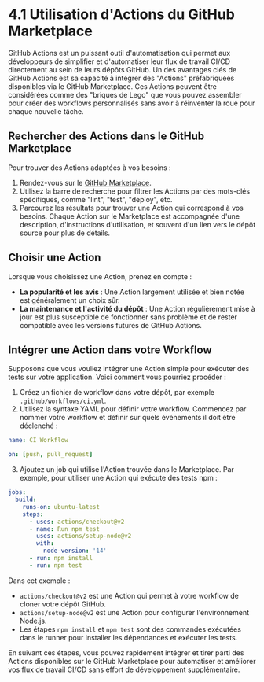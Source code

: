 # 4.1 Utilisation d'Actions du GitHub Marketplace

GitHub Actions est un puissant outil d'automatisation qui permet aux développeurs de simplifier et d'automatiser leur flux de travail CI/CD directement au sein de leurs dépôts GitHub. Un des avantages clés de GitHub Actions est sa capacité à intégrer des "Actions" préfabriquées disponibles via le GitHub Marketplace. Ces Actions peuvent être considérées comme des "briques de Lego" que vous pouvez assembler pour créer des workflows personnalisés sans avoir à réinventer la roue pour chaque nouvelle tâche.

## Rechercher des Actions dans le GitHub Marketplace

Pour trouver des Actions adaptées à vos besoins :
1. Rendez-vous sur le [GitHub Marketplace](https://github.com/marketplace?type=actions).
2. Utilisez la barre de recherche pour filtrer les Actions par des mots-clés spécifiques, comme "lint", "test", "deploy", etc.
3. Parcourez les résultats pour trouver une Action qui correspond à vos besoins. Chaque Action sur le Marketplace est accompagnée d'une description, d'instructions d'utilisation, et souvent d'un lien vers le dépôt source pour plus de détails.

## Choisir une Action

Lorsque vous choisissez une Action, prenez en compte :
- **La popularité et les avis** : Une Action largement utilisée et bien notée est généralement un choix sûr.
- **La maintenance et l'activité du dépôt** : Une Action régulièrement mise à jour est plus susceptible de fonctionner sans problème et de rester compatible avec les versions futures de GitHub Actions.

## Intégrer une Action dans votre Workflow

Supposons que vous vouliez intégrer une Action simple pour exécuter des tests sur votre application. Voici comment vous pourriez procéder :

1. Créez un fichier de workflow dans votre dépôt, par exemple `.github/workflows/ci.yml`.
2. Utilisez la syntaxe YAML pour définir votre workflow. Commencez par nommer votre workflow et définir sur quels événements il doit être déclenché :

```yaml
name: CI Workflow

on: [push, pull_request]
```

3. Ajoutez un job qui utilise l'Action trouvée dans le Marketplace. Par exemple, pour utiliser une Action qui exécute des tests npm :

```yaml
jobs:
  build:
    runs-on: ubuntu-latest
    steps:
      - uses: actions/checkout@v2
      - name: Run npm test
        uses: actions/setup-node@v2
        with:
          node-version: '14'
      - run: npm install
      - run: npm test
```

Dans cet exemple :
- `actions/checkout@v2` est une Action qui permet à votre workflow de cloner votre dépôt GitHub.
- `actions/setup-node@v2` est une Action pour configurer l'environnement Node.js.
- Les étapes `npm install` et `npm test` sont des commandes exécutées dans le runner pour installer les dépendances et exécuter les tests.

En suivant ces étapes, vous pouvez rapidement intégrer et tirer parti des Actions disponibles sur le GitHub Marketplace pour automatiser et améliorer vos flux de travail CI/CD sans effort de développement supplémentaire.

